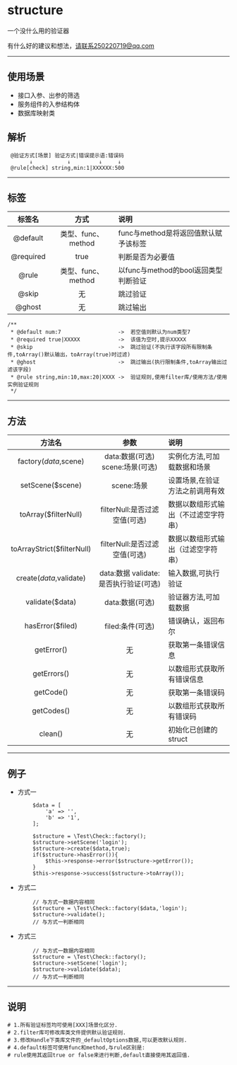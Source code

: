 # structure


一个没什么用的验证器

有什么好的建议和想法，请联系250220719@qq.com
***
## 使用场景
 - 接口入参、出参的筛选
 - 服务组件的入参结构体
 - 数据库映射类

## 解析
````
 @验证方式[场景] 验证方式|错误提示语:错误码
       ↓           ↓         ↓     ↓
 @rule[check] string,min:1|XXXXXX:500                              
````
***
## 标签
| 标签名 | 方式 | 说明|
| :---: | :---:| :--- |
| @default | 类型、func、method | func与method是将返回值默认赋予该标签 |
| @required| true | 判断是否为必要值 |
| @rule | 类型、func、method | 以func与method的bool返回类型判断验证 |
| @skip | 无 | 跳过验证 |
| @ghost| 无 | 跳过输出 |

````
/**
 * @default num:7                  ->  若空值则默认为num类型7 
 * @required true|XXXXX            ->  该值为空时,提示XXXXX
 * @skip                           ->  跳过验证(不执行该字段所有限制条件,toArray()默认输出，toArray(true)时过滤)
 * @ghost                          ->  跳过输出(执行限制条件,toArray输出过滤该字段)
 * @rule string,min:10,max:20|XXXX ->  验证规则,使用filter库/使用方法/使用实例验证规则
 */
````
***
## 方法

| 方法名 | 参数 | 说明 |
| :---: | :---: | :---| 
|   factory($data,$scene)| data:数据(可选) scene:场景(可选) | 实例化方法,可加载数据和场景 |
|   setScene($scene)| scene:场景 | 设置场景,在验证方法之前调用有效 |
|   toArray($filterNull)| filterNull:是否过滤空值(可选) | 数据以数组形式输出（不过滤空字符串） |
|   toArrayStrict($filterNull)| filterNull:是否过滤空值(可选) | 数据以数组形式输出（过滤空字符串） |
|   create($data,$validate)| data:数据 validate:是否执行验证(可选) | 输入数据,可执行验证 |
|   validate($data)| data:数据(可选) | 验证器方法,可加载数据 |
|   hasError($filed)| filed:条件(可选) | 错误确认，返回布尔 |
|   getError()| 无 | 获取第一条错误信息 |
|   getErrors()| 无 | 以数组形式获取所有错误信息 |
|   getCode()| 无 | 获取第一条错误码 |
|   getCodes()| 无 | 以数组形式获取所有错误码 |
|   clean()| 无 | 初始化已创建的struct |
 
***
## 例子
- 方式一
````    
        $data = [
            'a' => '',
            'b' => '1',
        ];
        
        $structure = \Test\Check::factory();
        $structure->setScene('login');
        $structure->create($data,true);
        if($structure->hasError()){
            $this->response->error($structure->getError());
        }
        $this->response->success($structure->toArray());

````
- 方式二
````    
        // 与方式一数据内容相同
        $structure = \Test\Check::factory($data,'login');
        $structure->validate();
        // 与方式一判断相同
````
- 方式三
````    
        // 与方式一数据内容相同
        $structure = \Test\Check::factory();
        $structure->setScene('login');
        $structure->validate($data);
        // 与方式一判断相同
````
***
## 说明

````
# 1.所有验证标签均可使用[XXX]场景化区分.
# 2.filter库可修改库类文件提供默认验证规则.
# 3.修改Handle下类库文件的_defaultOptions数据,可以更改默认规则.
# 4.default标签可使用func和method,与rule区别是:
# rule使用其返回true or false来进行判断,default直接使用其返回值.
````
